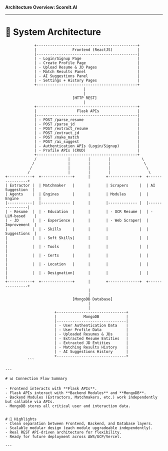 **Architecture Overview: ScoreIt.AI**

---

# 🔹 System Architecture

```plaintext
             +---------------------------------------------+
             |                Frontend (ReactJS)           |
             |---------------------------------------------|
             | - Login/Signup Page                         |
             | - Create Profile Page                       |
             | - Upload Resume & JD Pages                  |
             | - Match Results Panel                       |
             | - AI Suggestions Panel                      |
             | - Settings + History Pages                  |
             +---------------------------------------------+
                                   |
                                   |
                              [HTTP REST]
                                   |
             +---------------------------------------------+      
             |                  Flask APIs                 |
             |---------------------------------------------|
             | - POST /parse_resume                        |
             | - POST /parse_jd                            |
             | - POST /extract_resume                      |
             | - POST /extract_jd                          |
             | - POST /make_match                          |
             | - POST /ai_suggest                          |
             | - Authentication APIs (Login/Signup)        |
             | - Profile APIs (CRUD)                       |
             +---------------------------------------------+
             /              |        |        |              \
            /               |        |        |               \
           /                |        |        |                \
          /                 |        |        |                 \
+-----------+  +--------------+      |       +--------------+  +----------------+
| Extractor |  | Matchmaker   |      |       | Scrapers     |  | AI Suggestion  |
| Agents    |  | Engines      |      |       | Modules      |  | Engine         |
|-----------|  |------------- |      |       |------------- |  |----------------|
| - Resume  |  | - Education  |      |       | - OCR Resume |  | - LLM-based    |
| - JD      |  | - Experience |      |       | - Web Scraper|  |   Improvement  |
|           |  | - Skills     |      |       |              |  |   Suggestions  |
|           |  | - Soft Skills|      |       |              |  |                |
|           |  | - Tools      |      |       |              |  |                |
|           |  | - Certs      |      |       |              |  |                |
|           |  | - Location   |      |       |              |  |                |
|           |  | - Designation|      |       |              |  |                |
+-----------+  +--------------+      |       +--------------+  +----------------+
                                     |
                                     |
                              [MongoDB Database]
                                     |
                                     |
                      +-------------------------------+
                      |            MongoDB            |
                      |-------------------------------|
                      | - User Authentication Data    |
                      | - User Profile Data           |
                      | - Uploaded Resumes & JDs      |
                      | - Extracted Resume Entities   |
                      | - Extracted JD Entities       |
                      | - Matching Results History    |
                      | - AI Suggestions History      |
                      +-------------------------------+
          ```

---

# 📊 Connection Flow Summary

- Frontend interacts with **Flask APIs**.
- Flask APIs interact with **Backend Modules** and **MongoDB**.
- Backend Modules (Extractors, Matchmakers, etc.) work independently but callable via APIs.
- MongoDB stores all critical user and interaction data.


# 📌 Highlights
- Clean separation between Frontend, Backend, and Database layers.
- Scalable modular design (each module upgradeable independently).
- Real REST API-driven architecture for flexibility.
- Ready for future deployment across AWS/GCP/Vercel.

---

